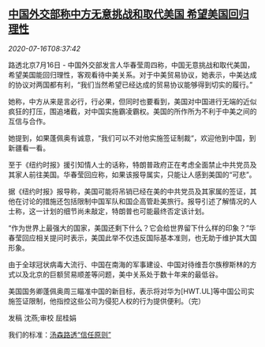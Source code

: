 <!--1594889623000-->
[中国外交部称中方无意挑战和取代美国 希望美国回归理性](https://cn.reuters.com/article/china-mofa-us-challenge-0716-idCNKCS24H16J)
------

<div><i>2020-07-16T08:37:42</i></div><div class="StandardArticleBody_body"><p>路透北京7月16日 - 中国外交部发言人华春莹周四称，中国无意挑战和取代美国，希望美国能回归理性，客观看待中美关系。对于中美贸易协议，她表示，中美达成的协议对两国都有利，“我们当然希望已经达成的贸易协议能够得到切实的履行。” </p><p>她称，中方从来是言必行，行必果，但同时也要看到，美国对中国进行无端的近似疯狂的打压，围追堵截，对中国实施霸凌霸权。美国的所作所为不利于中美之间的互信与合作。 </p><p>她提到，如果蓬佩奥有诚意，“我们可以不对他实施签证制裁“，欢迎他到中国，到新疆看一看。 </p><p>至于《纽约时报》援引知情人士的话称，特朗普政府正在考虑全面禁止中共党员及其家人前往美国。华春莹回应称，如果该报导属实，只能让人感到美国的“可悲”。 </p><p>据《纽约时报》报导称，美国可能将吊销已经在美的中共党员及其家属的签证，其他在讨论的措施还包括限制中国军队和国企高管赴美旅行。报导引述了解情况的人士称，这一计划的细节尚未敲定，特朗普也可能最终否定该计划。 </p><p>“作为世界上最强大的国家，美国还剩下什么？它会给世界留下什么样的印象？”华春莹回应相关提问时表示，美国此举不仅违反国际基本准则，也无助于维护其大国形象。 </p><p>由于全球冠状病毒大流行、中国在南海的军事建设、中国对待维吾尔族穆斯林的方式以及北京的巨额贸易顺差等问题，美中关系处于数十年来的最低谷。 </p><p>美国国务卿蓬佩奥周三瞄准中国的新目标，表示将对华为[HWT.UL]等中国公司实施签证限制，他指控这些公司为侵犯人权的行为提供便利。（完） </p><div class="Attribution_container"><div class="Attribution_attribution"><p class="Attribution_content">发稿 沈燕;审校 屈桂娟 </p></div></div><div class="StandardArticleBody_trustBadgeContainer"><span class="StandardArticleBody_trustBadgeTitle">我们的标准：</span><span class="trustBadgeUrl"><a href="https://www.thomsonreuters.cn/content/dam/openweb/documents/pdf/china/brochures/about-us-1.pdf">汤森路透“信任原则”</a></span></div></div>
